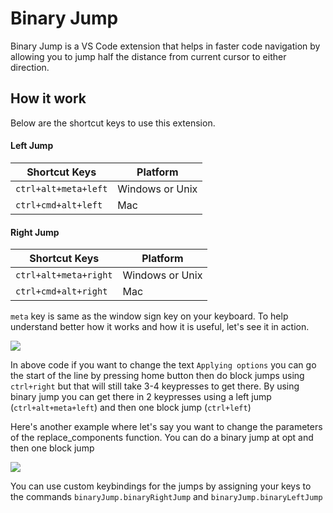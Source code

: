# Binary Jump
Binary Jump is a VS Code extension that helps in faster code navigation by allowing you to jump half the distance from current cursor to either direction.

## How it work
Below are the shortcut keys to use this extension.

#### Left Jump
| Shortcut Keys | Platform |
| ------------- | -------- |
| `ctrl+alt+meta+left` | Windows or Unix |
| `ctrl+cmd+alt+left` | Mac |

#### Right Jump
| Shortcut Keys | Platform |
| ------------- | -------- |
| `ctrl+alt+meta+right` | Windows or Unix |
| `ctrl+cmd+alt+right` | Mac |

`meta` key is same as the window sign key on your keyboard.
To help understand better how it works and how it is useful, let's see it in action.

![](https://raw.githubusercontent.com/vipinbathaw/binary-jump/master/img/binary-jump-left.gif)

In above code if you want to change the text `Applying options` you can go the start of the line by pressing home button then do block jumps using `ctrl+right` but that will still take 3-4 keypresses to get there.
By using binary jump you can get there in 2 keypresses using a left jump (`ctrl+alt+meta+left`) and then one block jump (`ctrl+left`)

Here's another example where let's say you want to change the parameters of the replace_components function. You can do a binary jump at opt and then one block jump

![](https://raw.githubusercontent.com/vipinbathaw/binary-jump/master/img/binary-jump-right.gif)

You can use custom keybindings for the jumps by assigning your keys to the commands `binaryJump.binaryRightJump` and `binaryJump.binaryLeftJump`
